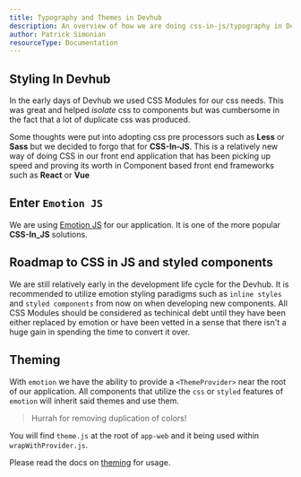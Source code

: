 ```yaml
---
title: Typography and Themes in Devhub
description: An overview of how we are doing css-in-js/typography in Devhub
author: Patrick Simonian
resourceType: Documentation
---
```


## Styling In Devhub

In the early days of Devhub we used CSS Modules for our css needs. This was great and helped _isolate_
css to components but was cumbersome in the fact that a lot of duplicate css was produced. 

Some thoughts were put into adopting css pre processors such as __Less__ or __Sass__ but we decided to
forgo that for __CSS-In-JS__. This is a relatively new way of doing CSS in our front end application that
has been picking up speed and proving its worth in Component based front end frameworks such as __React__
or __Vue__

## Enter `Emotion JS`

We are using [Emotion JS](https://emotion.sh/docs/introduction) for our application. It is one of the
more popular __CSS-In_JS__ solutions. 

## Roadmap to CSS in JS and styled components

We are still relatively early in the development life cycle for the Devhub. It is recommended to utilize
emotion styling paradigms such as `inline styles` and `styled components` from now on when developing new
components. All CSS Modules should be considered as techinical debt until they have been either replaced
by emotion or have been vetted in a sense that there isn't a huge gain in spending the time to convert it over.


## Theming

With `emotion` we have the ability to provide a `<ThemeProvider>` near the root of our application. All
components that utilize the `css` or `styled` features of `emotion` will inherit said themes and use them.
> Hurrah for removing duplication of colors!

You will find `theme.js` at the root of `app-web` and it being used within `wrapWithProvider.js`.

Please read the docs on [theming](https://emotion.sh/docs/theming) for usage.

